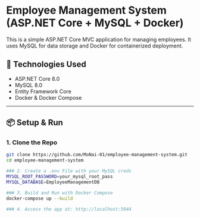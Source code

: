 # Employee Management System (ASP.NET Core + MySQL + Docker)

This is a simple ASP.NET Core MVC application for managing employees. It uses MySQL for data storage and Docker for containerized deployment.

## 🚀 Technologies Used

- ASP.NET Core 8.0
- MySQL 8.0
- Entity Framework Core
- Docker & Docker Compose

---

## 📦 Setup & Run

### 1. Clone the Repo
```bash
git clone https://github.com/MoNai-01/employee-management-system.git
cd employee-management-system

### 2. Create a .env File with your MySQL creds
MYSQL_ROOT_PASSWORD=your_mysql_root_pass
MYSQL_DATABASE=EmployeeManagementDB

### 3. Build and Run with Docker Compose
docker-compose up --build

### 4. Access the app at: http://localhost:5044
